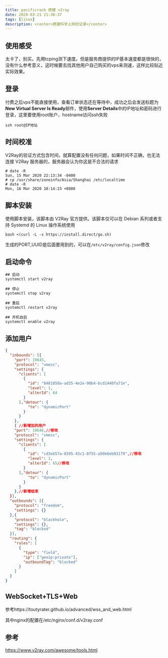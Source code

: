 ```yaml
---
title: pacificrack 搭建 v2ray
date: 2020-03-21 21:30:37
tags: [linux]
description: <center>搭建科学上网的记录</center>
---
```


## 使用感受

太卡了，别买。先用tcping测下速度。但是服务商提供的IP基本速度都是很快的，没有什么参考意义，这时候要去找其他用户自己购买的vps来测速，这样比较贴近实际效果。

## 登录

付费之后vps不能直接使用，查看订单状态还在等待中，成功之后会发送标题为**New Virtual Server Is Ready**邮件，使用**Server Details**中的IP地址和密码进行登录，这里要使用root账户，hostname访问ssh失败

```
ssh root@IP地址
```

## 时间校准

V2Ray的验证方式包含时间，就算配置没有任何问题，如果时间不正确，也无法连接 V2Ray 服务器的，服务器会认为你这是不合法的请求

```
# date -R
Sun, 15 Mar 2020 22:13:34 -0400
# cp /usr/share/zoneinfo/Asia/Shanghai /etc/localtime
# date -R
Mon, 16 Mar 2020 10:14:23 +0800
```

## 脚本安装

使用脚本安装，该脚本由 V2Ray 官方提供。该脚本仅可以在 Debian 系列或者支持 Systemd 的 Linux 操作系统使用

```
bash <(curl -L -s https://install.direct/go.sh)
```

生成的PORT,UUID是后面要用到的，可以在`/etc/v2ray/config.json`修改

## 启动命令

```
## 启动
systemctl start v2ray

## 停止
systemctl stop v2ray

## 重启
systemctl restart v2ray

## 开机自启
systemctl enable v2ray
```

## 添加用户

```json
{
  "inbounds": [{
    "port": 19645,
    "protocol": "vmess",
    "settings": {
      "clients": [
        {
          "id": "8481050a-ad35-4e2e-90b4-bcd1440fa71e",
          "level": 1,
          "alterId": 64
        }
      ],"detour": {
          "to": "dynamicPort"
        }
      }
    },
    { //新增加的用户
    "port": 19646,//修改
    "protocol": "vmess",
    "settings": {
      "clients": [
        {
          "id": "cd3eb57a-8395-43c1-8f55-a50b6eb03179",//修改
          "level": 1,
          "alterId": 65//修改
        }
      ],"detour": {
          "to": "dynamicPort"
        }
      }
    },//新增结束
  }],
  "outbounds": [{
    "protocol": "freedom",
    "settings": {}
  },{
    "protocol": "blackhole",
    "settings": {},
    "tag": "blocked"
  }],
  "routing": {
    "rules": [
      {
        "type": "field",
        "ip": ["geoip:private"],
        "outboundTag": "blocked"
      }
    ]
  }
}
```



## WebSocket+TLS+Web

参考https://toutyrater.github.io/advanced/wss_and_web.html

其中nginx的配置在/etc/nginx/conf.d/v2ray.conf

## 参考

https://www.v2ray.com/awesome/tools.html